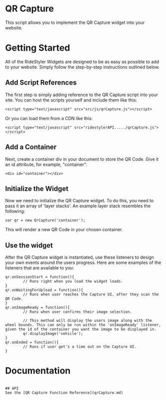 # QR Capture
This script allows you to implement the QR Capture widget into your website.

# Getting Started
All of the RideStyler Widgets are designed to be as easy as possible to add to your website. Simply follow the step-by-step instructions outlined below.

## Add Script References
The first step is simply adding reference to the QR Capture script into your site. You can host the scripts yourself and include them like this:
```
<script type="text/javascript" src="src/js/qrCapture.js"></script>
```

Or you can load them from a CDN like this:
```
<script type="text/javascript" src="ridestylerAPI...../qrCapture.js"></script>
```

## Add a Container
Next, create a container div in your document to store the QR Code. Give it an id attribute, for example, "container".
```
<div id="container"></div>
```

## Initialize the Widget
Now we need to initialize the QR Capture widget. To do this, you need to pass it an array of 'layer stacks'. An example layer stack resembles the following:
```
var qr = new QrCapture('container');
```
This will render a new QR Code in your chosen container.

## Use the widget
After the QR Capture widget is instantiated, use these listeners to design your own events around the users progress. Here are some examples of the listeners that are available to you:
```
qr.onSessionStart = function(){
		// Runs right when you load the widget loads.
}
qr.onWaitingForUpload = function(){
		// Runs when user reaches the Capture UI, after they scan the QR Code.
}
qr.onImageReady = function(){
		// Runs when user confirms their image selection.

		// This method will display the users image along with the wheel bounds. This can only be run within the 'onImageReady' listener, given the id of the container you want the image to be displayed in.
		qr.displayImage('vehicle');
}
qr.onEnded = function(){
		// Runs if user get's a time out on the Capture UI.
}
```

# Documentation

```

## API
See the [QR Capture Function Reference](qrCapture.md)
